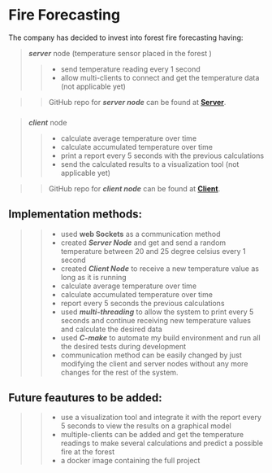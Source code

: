 
# Fire Forecasting

The company has decided to invest into forest fire forecasting
having: 
>***server*** node (temperature sensor placed in the forest )
>> - send temperature reading every 1 second
>> - allow multi-clients to connect and get the temperature data (not applicable yet)

>> GitHub repo for ***server node*** can be found at **[Server](https://github.com/JosephSelim/fire-forecasting-server.git)**.

###

> ***client*** node
>> - calculate average temperature over time 
>> - calculate accumulated temperature over time
>> - print a report every 5 seconds with the previous calculations
>> - send the calculated results to a visualization tool (not applicable yet)

>> GitHub repo for ***client node*** can be found at **[Client](https://github.com/JosephSelim/fire-forecasting.git)**.

###

## Implementation methods:

>> - used **web Sockets** as a communication method
>> - created ***Server Node*** and get and send a random temperature between 20 and 25 degree celsius every 1 second
>> - created ***Client Node*** to receive a new temperature value as long as it is running
>> - calculate average temperature over time
>> - calculate accumulated temperature over time 
>> - report every 5 seconds the previous calculations 
>> - used ***multi-threading*** to allow the system to print every 5 seconds and continue receiving new temperature values and calculate the desired data
>> - used ***C-make*** to automate my build environment and run all the desired tests during development
>> - communication method can be easily changed by just modifying the client and server nodes without any more changes for the rest of the system.

##

## Future feautures to be added:

>> - use a visualization tool and integrate it with the report every 5 seconds to view the results on a graphical model
>> - multiple-clients can be added and get the temperature readings to make several calculations and predict a possible fire at the forest
>> - a docker image containing the full project

